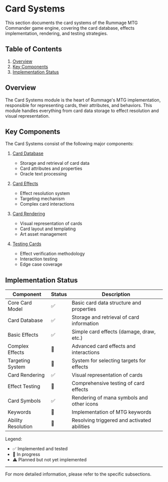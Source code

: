 # Card Systems

This section documents the card systems of the Rummage MTG Commander game engine, covering the card database, effects implementation, rendering, and testing strategies.

## Table of Contents

1. [Overview](#overview)
2. [Key Components](#key-components)
3. [Implementation Status](#implementation-status)

## Overview

The Card Systems module is the heart of Rummage's MTG implementation, responsible for representing cards, their attributes, and behaviors. This module handles everything from card data storage to effect resolution and visual representation.

## Key Components

The Card Systems consist of the following major components:

1. [Card Database](database/index.md)
   - Storage and retrieval of card data
   - Card attributes and properties
   - Oracle text processing

2. [Card Effects](effects/index.md)
   - Effect resolution system
   - Targeting mechanism
   - Complex card interactions

3. [Card Rendering](rendering/index.md)
   - Visual representation of cards
   - Card layout and templating
   - Art asset management

4. [Testing Cards](testing/index.md)
   - Effect verification methodology
   - Interaction testing
   - Edge case coverage

## Implementation Status

| Component | Status | Description |
|-----------|--------|-------------|
| Core Card Model | ✅ | Basic card data structure and properties |
| Card Database | ✅ | Storage and retrieval of card information |
| Basic Effects | ✅ | Simple card effects (damage, draw, etc.) |
| Complex Effects | 🔄 | Advanced card effects and interactions |
| Targeting System | 🔄 | System for selecting targets for effects |
| Card Rendering | ✅ | Visual representation of cards |
| Effect Testing | 🔄 | Comprehensive testing of card effects |
| Card Symbols | ✅ | Rendering of mana symbols and other icons |
| Keywords | 🔄 | Implementation of MTG keywords |
| Ability Resolution | 🔄 | Resolving triggered and activated abilities |

Legend:
- ✅ Implemented and tested
- 🔄 In progress
- ⚠️ Planned but not yet implemented

---

For more detailed information, please refer to the specific subsections. 